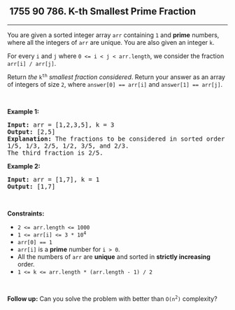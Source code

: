 <h2> 1755 90
786. K-th Smallest Prime Fraction</h2><hr><div><p>You are given a sorted integer array <code>arr</code> containing <code>1</code> and <strong>prime</strong> numbers, where all the integers of <code>arr</code> are unique. You are also given an integer <code>k</code>.</p>

<p>For every <code>i</code> and <code>j</code> where <code>0 &lt;= i &lt; j &lt; arr.length</code>, we consider the fraction <code>arr[i] / arr[j]</code>.</p>

<p>Return <em>the</em> <code>k<sup>th</sup></code> <em>smallest fraction considered</em>. Return your answer as an array of integers of size <code>2</code>, where <code>answer[0] == arr[i]</code> and <code>answer[1] == arr[j]</code>.</p>

<p>&nbsp;</p>
<p><strong class="example">Example 1:</strong></p>

<pre><strong>Input:</strong> arr = [1,2,3,5], k = 3
<strong>Output:</strong> [2,5]
<strong>Explanation:</strong> The fractions to be considered in sorted order are:
1/5, 1/3, 2/5, 1/2, 3/5, and 2/3.
The third fraction is 2/5.
</pre>

<p><strong class="example">Example 2:</strong></p>

<pre><strong>Input:</strong> arr = [1,7], k = 1
<strong>Output:</strong> [1,7]
</pre>

<p>&nbsp;</p>
<p><strong>Constraints:</strong></p>

<ul>
	<li><code>2 &lt;= arr.length &lt;= 1000</code></li>
	<li><code>1 &lt;= arr[i] &lt;= 3 * 10<sup>4</sup></code></li>
	<li><code>arr[0] == 1</code></li>
	<li><code>arr[i]</code> is a <strong>prime</strong> number for <code>i &gt; 0</code>.</li>
	<li>All the numbers of <code>arr</code> are <strong>unique</strong> and sorted in <strong>strictly increasing</strong> order.</li>
	<li><code>1 &lt;= k &lt;= arr.length * (arr.length - 1) / 2</code></li>
</ul>

<p>&nbsp;</p>
<strong>Follow up:</strong> Can you solve the problem with better than <code>O(n<sup>2</sup>)</code> complexity?</div>